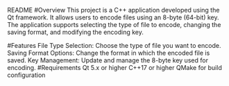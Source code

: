 README
#Overview
This project is a C++ application developed using the Qt framework. It allows users to encode files using an 8-byte (64-bit) key. The application supports selecting the type of file to encode, changing the saving format, and modifying the encoding key.

#Features
File Type Selection: Choose the type of file you want to encode.
Saving Format Options: Change the format in which the encoded file is saved.
Key Management: Update and manage the 8-byte key used for encoding.
#Requirements
Qt 5.x or higher
C++17 or higher
 QMake for build configuration
